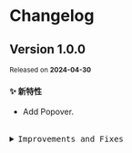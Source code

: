 # Changelog

## Version&nbsp;1.0.0

<sup>Released on **2024-04-30**</sup>

#### ✨ 新特性

- Add Popover.

<br/>

<details>
<summary><kbd>Improvements and Fixes</kbd></summary>

#### What's improved

- Add Popover ([cda806c](https://github.com/eternallycyf/components/commit/cda806c))

</details>
